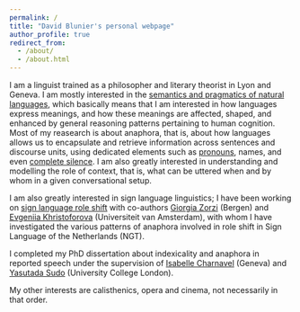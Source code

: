 ```yaml
---
permalink: /
title: "David Blunier's personal webpage"
author_profile: true
redirect_from: 
  - /about/
  - /about.html
---
```


I am a linguist trained as a philosopher and literary theorist in Lyon and Geneva. I am mostly interested in the [semantics and pragmatics of natural languages](https://ling.auf.net/lingbuzz/002545), which basically means that I am interested in how languages express meanings, and how these meanings are affected, shaped, and enhanced by general reasoning patterns pertaining to human cognition. Most of my reasearch is about anaphora, that is, about how languages allows us to encapsulate and retrieve information across sentences and discourse units, using dedicated elements such as [pronouns](https://semanticsarchive.net/Archive/Dg4YzMwY/buring.HSK.pronouns.07.pdf), names, and even [complete silence](https://home.uchicago.edu/merchant/pubs/ellipsis.revised.pdf). I am also greatly interested in understanding and modelling the role of context, that is, what can be uttered when and by whom in a given conversational setup.

I am also greatly interested in sign language linguistics; I have been working on [sign language role shift](https://www.youtube.com/watch?v=r5tWMG7wqFY) with co-authors [Giorgia Zorzi](https://giorgiazorzi.com//) (Bergen) and [Evgeniia Khristoforova](https://www.uva.nl/en/profile/k/h/e.khristoforova/e.khristoforova.html?cb) (Universiteit van Amsterdam), with whom I have investigated the various patterns of anaphora involved in role shift in Sign Language of the Netherlands (NGT).

I completed my PhD dissertation about indexicality and anaphora in reported speech under the supervision of [Isabelle Charnavel](https://sites.google.com/site/isabellecharnavel/home) (Geneva) and [Yasutada Sudo](https://www.ucl.ac.uk/~ucjtudo/) (University College London).

My other interests are calisthenics, opera and cinema, not necessarily in that order.
